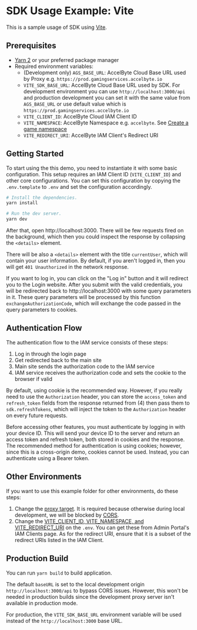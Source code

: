 # SDK Usage Example: Vite

This is a sample usage of SDK using [Vite](https://vitejs.dev/).

## Prerequisites

- [Yarn 2](https://yarnpkg.com/getting-started/install) or your preferred package manager
- Required environment variables:
  - (Development only) `AGS_BASE_URL`: AccelByte Cloud Base URL used by Proxy e.g. `https://prod.gamingservices.accelbyte.io`
  - `VITE_SDK_BASE_URL`: AccelByte Cloud Base URL used by SDK. For development environment you can use `http://localhost:3000/api` and production development you can set it with the same value from `AGS_BASE_URL` or use default value which is `https://prod.gamingservices.accelbyte.io`
  - `VITE_CLIENT_ID`: AccelByte Cloud IAM Client ID
  - `VITE_NAMESPACE`: AccelByte Namespace e.g. `accelbyte`. See [Create a game namespace](https://docs.accelbyte.io/gaming-services/tutorials/how-to/namespaces/create-a-game-namespace/)
  - `VITE_REDIRECT_URI`: AccelByte IAM Client's Redirect URI

## Getting Started

To start using the this demo, you need to instantiate it with some basic configuration. This setup requires an IAM Client ID (`VITE_CLIENT_ID`) and other core configurations. You can set this configuration by copying the `.env.template` to `.env` and set the configuration accordingly. 

```sh
# Install the dependencies.
yarn install

# Run the dev server.
yarn dev
```

After that, open http://localhost:3000. There will be few requests fired on the background, which then you could inspect the response by collapsing the `<details>` element.

There will be also a `<details>` element with the title `currentUser`, which will contain your user information. By default, if you aren't logged in, then you will get `401 Unauthorized` in the network response.

If you want to log in, you can click on the "Log in" button and it will redirect you to the Login website. After you submit with the valid credentials, you will be redirected back to http://localhost:3000 with some query parameters in it. These query parameters will be processed by this function `exchangeAuthorizationCode`, which will exchange the code passed in the query parameters to cookies.

## Authentication Flow

The authentication flow to the IAM service consists of these steps:

1. Log in through the login page
2. Get redirected back to the main site
3. Main site sends the authorization code to the IAM service 
4. IAM service receives the authorization code and sets the cookie to the browser if valid 

By default, using cookie is the recommended way. However, if you really need to use the `Authorization` header, you can store the `access_token` and `refresh_token` fields from the response returned from (4) then pass them to `sdk.refreshTokens`, which will inject the token to the `Authorization` header on every future requests.

Before accessing other features, you must authenticate by logging in with your device ID. This will send your device ID to the server and return an access token and refresh token, both stored in cookies and the response. The recommended method for authentication is using cookies; however, since this is a cross-origin demo, cookies cannot be used. Instead, you can authenticate using a Bearer token.

## Other Environments

If you want to use this example folder for other environments, do these steps:

1. Change the [proxy target](https://github.com/AccelByte/accelbyte-web-sdk/blob/main/packages/sdk/examples/vite/vite.config.ts#L16-L22). It is required because otherwise during local development, we will be blocked by [CORS](https://developer.mozilla.org/en-US/docs/Web/HTTP/CORS).
2. Change the [VITE_CLIENT_ID, VITE_NAMESPACE, and VITE_REDIRECT_URI](https://github.com/AccelByte/accelbyte-web-sdk/blob/main/packages/sdk/examples/vite/src/Sdk.ts#L11-L13) on the `.env`. You can get these from Admin Portal's IAM Clients page. As for the redirect URI, ensure that it is a subset of the redirect URIs listed in the IAM Client.

## Production Build

You can run `yarn build` to build application.

The default `baseURL` is set to the local development origin `http://localhost:3000/api` to bypass CORS issues. However, this won't be needed in production builds since the development proxy server isn't available in production mode.

For production, the `VITE_SDK_BASE_URL` environment variable will be used instead of the `http://localhost:3000` base URL.